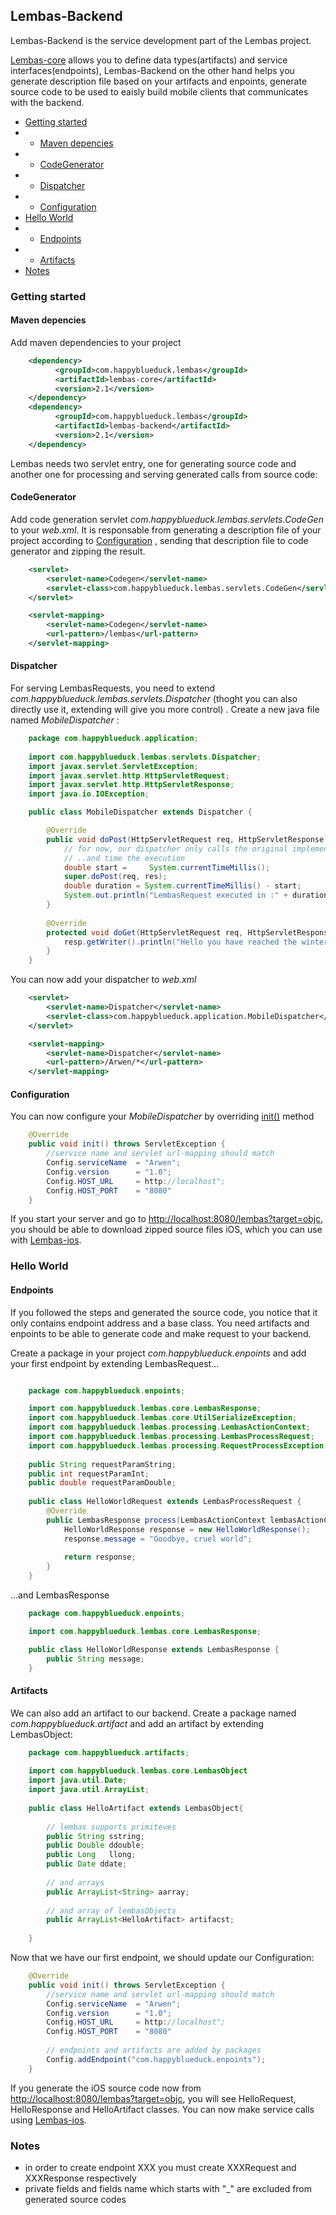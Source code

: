 ## Lembas-Backend		
Lembas-Backend is the service development part of the Lembas project. 

[Lembas-core](https://github.com/anlcan/Lembas-core) allows you to define data types(artifacts) and service interfaces(endpoints), Lembas-Backend on the other hand helps you generate description file based on your artifacts and enpoints, generate source code to be used to eaisly build mobile clients that communicates with the backend.

* [Getting started]()
* * [Maven depencies]()
* * [CodeGenerator]()
* * [Dispatcher]()
* * [Configuration]()
* [Hello World]()
* * [Endpoints]()
* * [Artifacts]()
* [Notes]()




### Getting started


#### Maven depencies
Add maven dependencies to your project

```xml
	<dependency>
          <groupId>com.happyblueduck.lembas</groupId>
          <artifactId>lembas-core</artifactId>
          <version>2.1</version>
    </dependency>
	<dependency>
          <groupId>com.happyblueduck.lembas</groupId>
          <artifactId>lembas-backend</artifactId>
          <version>2.1</version>
	</dependency>
```

Lembas needs two servlet entry, one for generating source code and another one for processing and serving generated calls from source code:

#### CodeGenerator
Add code generation servlet *com.happyblueduck.lembas.servlets.CodeGen* to your *web.xml*. It is responsable from generating a description file of your project according to [Configuration]() , sending that description file to code generator and zipping the result. 

```xml
	<servlet>
        <servlet-name>Codegen</servlet-name>
        <servlet-class>com.happyblueduck.lembas.servlets.CodeGen</servlet-class>
    </servlet>

    <servlet-mapping>
        <servlet-name>Codegen</servlet-name>
        <url-pattern>/lembas</url-pattern>
    </servlet-mapping>
```

#### Dispatcher
For serving LembasRequests, you need to extend *com.happyblueduck.lembas.servlets.Dispatcher* (thoght you can also directly use it, extending will give you more control) . Create a new java file named *MobileDispatcher* :
	
```java
	package com.happyblueduck.application; 
	
	import com.happyblueduck.lembas.servlets.Dispatcher;
	import javax.servlet.ServletException;
	import javax.servlet.http.HttpServletRequest;
	import javax.servlet.http.HttpServletResponse;
	import java.io.IOException;

	public class MobileDispatcher extends Dispatcher {

	    @Override
	    public void doPost(HttpServletRequest req, HttpServletResponse res) throws IOException {
	        // for now, our dispatcher only calls the original implementation..
	        // ..and time the execution
	    	double start =     System.currentTimeMillis(); 
            super.doPost(req, res);
            double duration = System.currentTimeMillis() - start; 
            System.out.println("LembasRequest executed in :" + duration + "ms");
	    }
	
	    @Override
	    protected void doGet(HttpServletRequest req, HttpServletResponse resp) throws ServletException, IOException {
	        resp.getWriter().println("Hello you have reached the winter of our discontent");
	    }
	}

```

You can now add your dispatcher to *web.xml*

```xml
    <servlet>
        <servlet-name>Dispatcher</servlet-name>
        <servlet-class>com.happyblueduck.application.MobileDispatcher</servlet-class>
    </servlet>

    <servlet-mapping>
        <servlet-name>Dispatcher</servlet-name>
        <url-pattern>/Arwen/*</url-pattern>
    </servlet-mapping>
```
#### Configuration
You can now configure your *MobileDispatcher* by overriding [init()](http://docs.oracle.com/javaee/6/api/javax/servlet/GenericServlet.html#init%28%29) method

```java
 	@Override
 	public void init() throws ServletException {
		//service name and servlet url-mapping should match
        Config.serviceName  = "Arwen"; 
        Config.version      = "1.0";
        Config.HOST_URL     = http://localhost";
        Config.HOST_PORT    = "8080"
    }
```

If you start your server and go to [http://localhost:8080/lembas?target=objc](http://localhost:8080/lembas?target=objc), you should be able to download zipped source files iOS, which you can use with [Lembas-ios](https://github.com/anlcan/Lembas-ios). 

### Hello World
#### Endpoints
If you followed the steps and generated the source code, you notice that it only contains endpoint address and a base class.
You need artifacts and enpoints to be able to generate code and make request to your backend. 

Create a package in your project *com.happyblueduck.enpoints* and add your first endpoint by extending LembasRequest...

```java

	package com.happyblueduck.enpoints;

	import com.happyblueduck.lembas.core.LembasResponse;
	import com.happyblueduck.lembas.core.UtilSerializeException;
	import com.happyblueduck.lembas.processing.LembasActionContext;
	import com.happyblueduck.lembas.processing.LembasProcessRequest;
	import com.happyblueduck.lembas.processing.RequestProcessException;
	
	public String requestParamString;
	public int requestParamInt; 
	public double requestParamDouble;  
	
	public class HelloWorldRequest extends LembasProcessRequest {
	    @Override
	    public LembasResponse process(LembasActionContext lembasActionContext) throws RequestProcessException, UtilSerializeException {
	        HelloWorldResponse response = new HelloWorldResponse(); 
	        response.message = "Goodbye, cruel world";
	        
	        return response; 
	    }
	} 
```

...and LembasResponse

```java
	package com.happyblueduck.enpoints;

	import com.happyblueduck.lembas.core.LembasResponse;

	public class HelloWorldResponse extends LembasResponse {
		public String message; 
	}
```
	
#### Artifacts

We can also add an artifact to our backend. Create a package named *com.happyblueduck.artifact* and add an artifact by extending LembasObject:


```java
	package com.happyblueduck.artifacts;
	
	import com.happyblueduck.lembas.core.LembasObject
	import java.util.Date;
	import java.util.ArrayList; 
	
	public class HelloArtifact extends LembasObject{
		
		// lembas supports primiteves
		public String sstring; 
		public Double ddouble; 
		public Long   llong; 
		public Date ddate;
		
		// and arrays
		public ArrayList<String> aarray; 
		
		// and array of lembasObjects
		public ArrayList<HelloArtifact> artifacst; 
		
	}
```

Now that we have our first endpoint, we should update our Configuration:
	

```java
 	@Override
 	public void init() throws ServletException {
		//service name and servlet url-mapping should match
        Config.serviceName  = "Arwen"; 
        Config.version      = "1.0";
        Config.HOST_URL     = http://localhost";
        Config.HOST_PORT    = "8080"
        
        // endpoints and artifacts are added by packages
        Config.addEndpoint("com.happyblueduck.enpoints"); 
    }
```

If you generate the iOS source code now from [http://localhost:8080/lembas?target=objc](http://localhost:8080/lembas?target=objc), you will see HelloRequest, HelloResponse and HelloArtifact classes. You can now make service calls using [Lembas-ios](https://github.com/anlcan/Lembas-ios).

### Notes
	
- in order to create endpoint XXX you must create XXXRequest and XXXResponse respectively
- private fields and fields name which starts with "_" are excluded from generated source codes